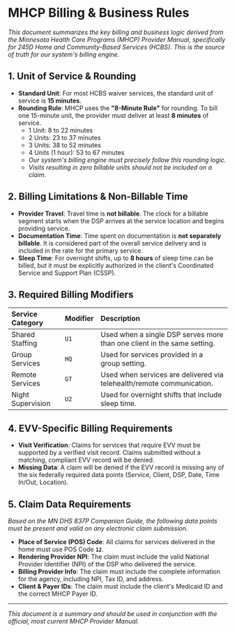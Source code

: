 # MHCP Billing & Business Rules

_This document summarizes the key billing and business logic derived from the Minnesota Health Care Programs (MHCP) Provider Manual, specifically for 245D Home and Community-Based Services (HCBS). This is the source of truth for our system's billing engine._

## 1. Unit of Service & Rounding

-   **Standard Unit**: For most HCBS waiver services, the standard unit of service is **15 minutes**.
-   **Rounding Rule**: MHCP uses the **"8-Minute Rule"** for rounding. To bill one 15-minute unit, the provider must deliver at least **8 minutes** of service.
    -   1 Unit: 8 to 22 minutes
    -   2 Units: 23 to 37 minutes
    -   3 Units: 38 to 52 minutes
    -   4 Units (1 hour): 53 to 67 minutes
    -   *Our system's billing engine must precisely follow this rounding logic.*
    -   *Visits resulting in zero billable units should not be included on a claim.*

## 2. Billing Limitations & Non-Billable Time

-   **Provider Travel**: Travel time is **not billable**. The clock for a billable segment starts when the DSP arrives at the service location and begins providing service.
-   **Documentation Time**: Time spent on documentation is **not separately billable**. It is considered part of the overall service delivery and is included in the rate for the primary service.
-   **Sleep Time**: For overnight shifts, up to **8 hours** of sleep time can be billed, but it must be explicitly authorized in the client's Coordinated Service and Support Plan (CSSP).

## 3. Required Billing Modifiers

| Service Category      | Modifier | Description                                                              |
| :-------------------- | :------- | :----------------------------------------------------------------------- |
| Shared Staffing       | `U1`     | Used when a single DSP serves more than one client in the same setting.  |
| Group Services        | `HQ`     | Used for services provided in a group setting.                           |
| Remote Services       | `GT`     | Used when services are delivered via telehealth/remote communication.    |
| Night Supervision     | `U2`     | Used for overnight shifts that include sleep time.                       |

## 4. EVV-Specific Billing Requirements

-   **Visit Verification**: Claims for services that require EVV must be supported by a verified visit record. Claims submitted without a matching, compliant EVV record will be denied.
-   **Missing Data**: A claim will be denied if the EVV record is missing any of the six federally required data points (Service, Client, DSP, Date, Time In/Out, Location).

## 5. Claim Data Requirements

_Based on the MN DHS 837P Companion Guide, the following data points must be present and valid on any electronic claim submission._

-   **Place of Service (POS) Code**: All claims for services delivered in the home must use POS Code **`12`**.
-   **Rendering Provider NPI**: The claim must include the valid National Provider Identifier (NPI) of the DSP who delivered the service.
-   **Billing Provider Info**: The claim must include the complete information for the agency, including NPI, Tax ID, and address.
-   **Client & Payer IDs**: The claim must include the client's Medicaid ID and the correct MHCP Payer ID.

---
_This document is a summary and should be used in conjunction with the official, most current MHCP Provider Manual._
